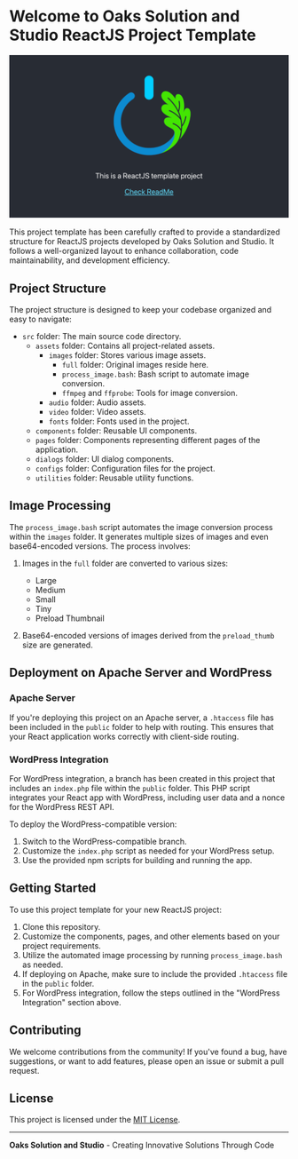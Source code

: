 # Welcome to Oaks Solution and Studio ReactJS Project Template

![Cover Photo](screenshots/cover_photo.png)

This project template has been carefully crafted to provide a standardized structure for ReactJS projects developed by Oaks Solution and Studio. It follows a well-organized layout to enhance collaboration, code maintainability, and development efficiency.

## Project Structure

The project structure is designed to keep your codebase organized and easy to navigate:

- `src` folder: The main source code directory.
  - `assets` folder: Contains all project-related assets.
    - `images` folder: Stores various image assets.
      - `full` folder: Original images reside here.
      - `process_image.bash`: Bash script to automate image conversion.
      - `ffmpeg` and `ffprobe`: Tools for image conversion.
    - `audio` folder: Audio assets.
    - `video` folder: Video assets.
    - `fonts` folder: Fonts used in the project.
  - `components` folder: Reusable UI components.
  - `pages` folder: Components representing different pages of the application.
  - `dialogs` folder: UI dialog components.
  - `configs` folder: Configuration files for the project.
  - `utilities` folder: Reusable utility functions.

## Image Processing

The `process_image.bash` script automates the image conversion process within the `images` folder. It generates multiple sizes of images and even base64-encoded versions. The process involves:

1. Images in the `full` folder are converted to various sizes:
   - Large
   - Medium
   - Small
   - Tiny
   - Preload Thumbnail

2. Base64-encoded versions of images derived from the `preload_thumb` size are generated.

## Deployment on Apache Server and WordPress

### Apache Server

If you're deploying this project on an Apache server, a `.htaccess` file has been included in the `public` folder to help with routing. This ensures that your React application works correctly with client-side routing.

### WordPress Integration

For WordPress integration, a branch has been created in this project that includes an `index.php` file within the `public` folder. This PHP script integrates your React app with WordPress, including user data and a nonce for the WordPress REST API.

To deploy the WordPress-compatible version:

1. Switch to the WordPress-compatible branch.
2. Customize the `index.php` script as needed for your WordPress setup.
3. Use the provided npm scripts for building and running the app.

## Getting Started

To use this project template for your new ReactJS project:

1. Clone this repository.
2. Customize the components, pages, and other elements based on your project requirements.
3. Utilize the automated image processing by running `process_image.bash` as needed.
4. If deploying on Apache, make sure to include the provided `.htaccess` file in the `public` folder.
5. For WordPress integration, follow the steps outlined in the "WordPress Integration" section above.

## Contributing

We welcome contributions from the community! If you've found a bug, have suggestions, or want to add features, please open an issue or submit a pull request.

## License

This project is licensed under the [MIT License](LICENSE).

---

**Oaks Solution and Studio** - Creating Innovative Solutions Through Code
